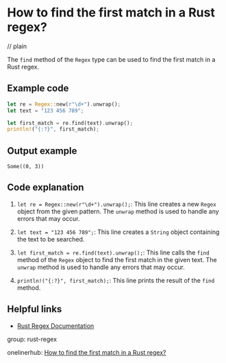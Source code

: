 # How to find the first match in a Rust regex?
// plain

The `find` method of the `Regex` type can be used to find the first match in a Rust regex.

## Example code

```rust
let re = Regex::new(r"\d+").unwrap();
let text = "123 456 789";

let first_match = re.find(text).unwrap();
println!("{:?}", first_match);
```

## Output example

```
Some((0, 3))
```

## Code explanation


1. `let re = Regex::new(r"\d+").unwrap();`: This line creates a new `Regex` object from the given pattern. The `unwrap` method is used to handle any errors that may occur.

2. `let text = "123 456 789";`: This line creates a `String` object containing the text to be searched.

3. `let first_match = re.find(text).unwrap();`: This line calls the `find` method of the `Regex` object to find the first match in the given text. The `unwrap` method is used to handle any errors that may occur.

4. `println!("{:?}", first_match);`: This line prints the result of the `find` method.

## Helpful links

- [Rust Regex Documentation](https://doc.rust-lang.org/regex/regex/index.html)

group: rust-regex

onelinerhub: [How to find the first match in a Rust regex?](https://onelinerhub.com/rust/how-to-find-the-first-match-in-a-rust-regex)